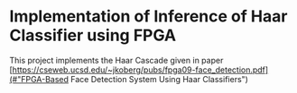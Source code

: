 # Implementation of Inference of Haar Classifier using FPGA
This project implements the Haar Cascade given in paper [https://cseweb.ucsd.edu/~jkoberg/pubs/fpga09-face_detection.pdf](#"FPGA-Based Face Detection System Using Haar Classifiers")
